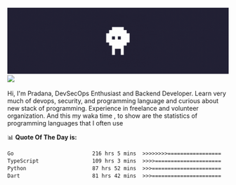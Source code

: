 ![banner](.github/banner.gif)
<img src="https://user-images.githubusercontent.com/73097560/115834477-dbab4500-a447-11eb-908a-139a6edaec5c.gif"></p>

Hi, I'm Pradana, DevSecOps Enthusiast and Backend Developer. Learn very much of devops, security, and programming language and curious about new stack of programming. Experience in freelance and volunteer organization. And this my waka time , to show are the statistics of programming languages that I often use

📊 **Quote Of The Day is:**
<!--START_SECTION:waka-->

```txt
Go                         216 hrs 5 mins  >>>>>>>>=================   30.94 %
TypeScript                 109 hrs 3 mins  >>>>=====================   15.61 %
Python                     87 hrs 52 mins  >>>======================   12.58 %
Dart                       81 hrs 42 mins  >>>======================   11.70 %
```

<!--END_SECTION:waka-->
